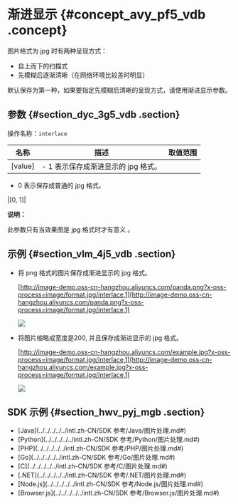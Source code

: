 # 渐进显示 {#concept_avy_pf5_vdb .concept}

图片格式为 jpg 时有两种呈现方式：

-   自上而下的扫描式
-   先模糊后逐渐清晰（在网络环境比较差时明显）

默认保存为第一种，如果要指定先模糊后清晰的呈现方式，请使用渐进显示参数。

## 参数 {#section_dyc_3g5_vdb .section}

操作名称：`interlace`

|名称|描述|取值范围|
|--|--|----|
|\[value\]| -   1 表示保存成渐进显示的 jpg 格式。
-   0 表示保存成普通的 jpg 格式。

 |\[0, 1\]|

**说明：** 

此参数只有当效果图是 jpg 格式时才有意义 。

## 示例 {#section_vlm_4j5_vdb .section}

-   将 png 格式的图片保存成渐进显示的 jpg 格式。

    [http://image-demo.oss-cn-hangzhou.aliyuncs.com/panda.png?x-oss-process=image/format,jpg/interlace,1](http://image-demo.oss-cn-hangzhou.aliyuncs.com/panda.png?x-oss-process=image/format,jpg/interlace,1)

    ![](http://static-aliyun-doc.oss-cn-hangzhou.aliyuncs.com/assets/img/4785/15542859452592_zh-CN.jpg)

-   将图片缩略成宽度是200, 并且保存成渐进显示的 jpg 格式。

    [http://image-demo.oss-cn-hangzhou.aliyuncs.com/example.jpg?x-oss-process=image/format,jpg/interlace,1](http://image-demo.oss-cn-hangzhou.aliyuncs.com/example.jpg?x-oss-process=image/format,jpg/interlace,1)

    ![](http://static-aliyun-doc.oss-cn-hangzhou.aliyuncs.com/assets/img/4785/15542859452593_zh-CN.jpg)


## SDK 示例 {#section_hwv_pyj_mgb .section}

-   [Java](../../../../../intl.zh-CN/SDK 参考/Java/图片处理.md#)
-   [Python](../../../../../intl.zh-CN/SDK 参考/Python/图片处理.md#)
-   [PHP](../../../../../intl.zh-CN/SDK 参考/PHP/图片处理.md#)
-   [Go](../../../../../intl.zh-CN/SDK 参考/Go/图片处理.md#)
-   [C](../../../../../intl.zh-CN/SDK 参考/C/图片处理.md#)
-   [.NET](../../../../../intl.zh-CN/SDK 参考/.NET/图片处理.md#)
-   [Node.js](../../../../../intl.zh-CN/SDK 参考/Node.js/图片处理.md#)
-   [Browser.js](../../../../../intl.zh-CN/SDK 参考/Browser.js/图片处理.md#)

